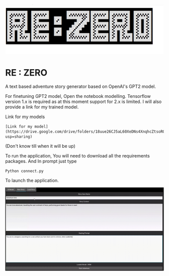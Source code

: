 ![logo_missing!](/zero/images/logo.png)
# RE : ZERO
 A text based adventure story generator based on OpenAI's GPT2 model.

For finetuning GPT2 model, Open the notebook modelling.
Tensorflow version 1.x is required as at this moment support for 2.x is limited.
I will also provide a link for my trained model.

Link for my models
```
[Link for my model](https://drive.google.com/drive/folders/18uue26CJ5aL60XeDNs4XnqhcZtsoROJv?usp=sharing)
```
(Don't know till when it will be up)


To run the application, You will need to download all the requirements packages.
And
In prompt just type
```
Python connect.py
```
To launch the application.


![gif_missing!](/zero/images/re-zero.gif)
